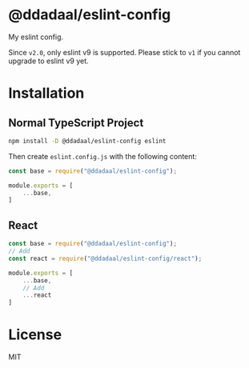 # @ddadaal/eslint-config

My eslint config. 

Since `v2.0`, only eslint v9 is supported. Please stick to `v1` if you cannot upgrade to eslint v9 yet.

# Installation

## Normal TypeScript Project

```bash
npm install -D @ddadaal/eslint-config eslint
```

Then create `eslint.config.js` with the following content:

```js
const base = require("@ddadaal/eslint-config");

module.exports = [
    ...base,
]
```

## React

```js
const base = require("@ddadaal/eslint-config");
// Add
const react = require("@ddadaal/eslint-config/react");

module.exports = [
    ...base,
    // Add
    ...react
]
```

# License

MIT